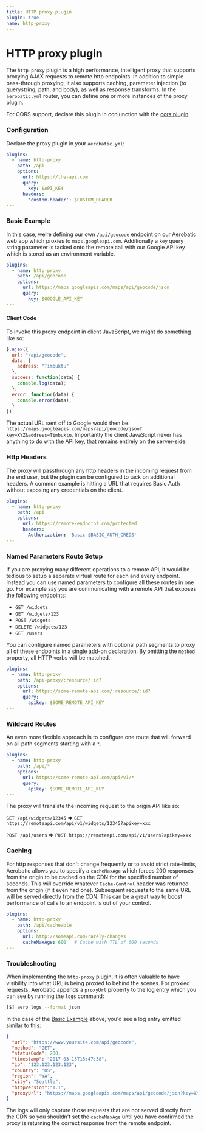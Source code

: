 ```yaml
---
title: HTTP proxy plugin
plugin: true
name: http-proxy
---
```


# HTTP proxy plugin

The `http-proxy` plugin is a high performance, intelligent proxy that supports proxying AJAX requests to remote http endpoints. In addition to simple pass-through proxying, it also supports caching, parameter injection (to querystring, path, and body), as well as response transforms. In the `aerobatic.yml` router, you can define one or more instances of the proxy plugin.

For CORS support, declare this plugin in conjunction with the [cors plugin](/docs/cors).

### Configuration

Declare the proxy plugin in your `aerobatic.yml`:

~~~yaml
plugins:
  - name: http-proxy
    path: /api
    options:
      url: https://the-api.com
      query:
        key: $API_KEY
      headers:
        'custom-header': $CUSTOM_HEADER
---
~~~

### Basic Example

In this case, we’re defining our own `/api/geocode` endpoint on our Aerobatic web app which proxies to `maps.googleapi.com`. Additionally a `key` query string parameter is tacked onto the remote call with our Google API key which is stored as an environment variable.

~~~yaml
plugins:
  - name: http-proxy
    path: /api/geocode
    options:
      url: https://maps.googleapis.com/maps/api/geocode/json
      query:
        key: $GOOGLE_API_KEY
---
~~~

#### Client Code

To invoke this proxy endpoint in client JavaScript, we might do something like so:

~~~js
$.ajax({
  url: "/api/geocode",
  data: {
    address: "Timbuktu"
  },
  success: function(data) {
    console.log(data);
  },
  error: function(data) {
    console.error(data);
  }
});
~~~

The actual URL sent off to Google would then be: `https://maps.googleapis.com/maps/api/geocode/json?key=XYZ&address=Timbuktu`. Importantly the client JavaScript never has anything to do with the API key, that remains entirely on the server-side.

### Http Headers

The proxy will passthrough any http headers in the incoming request from the end user, but the plugin can be configured to tack on additional headers. A common example is hitting a URL that requires Basic Auth without exposing any credentials on the client.

~~~yaml
plugins:
  - name: http-proxy
    path: /api
    options:
      url: https://remote-endpoint.com/protected
      headers:
        Authorization: 'Basic $BASIC_AUTH_CREDS'
---
~~~

### Named Parameters Route Setup

If you are proxying many different operations to a remote API, it would be tedious to setup a separate virtual route for each and every endpoint. Instead you can use named parameters to configure all these routes in one go. For example say you are communicating with a remote API that exposes the following endpoints:

* `GET /widgets`
* `GET /widgets/123`
* `POST /widgets`
* `DELETE /widgets/123`
* `GET /users`

You can configure named parameters with optional path segments to proxy all of these endpoints in a single add-on declaration. By omitting the `method` property, all HTTP verbs will be matched.:

~~~yaml
plugins:
  - name: http-proxy
    path: /api-proxy/:resource/:id?
    options:
      url: https://some-remote-api.com/:resource/:id?
      query:
        apikey: $SOME_REMOTE_API_KEY
---
~~~

### Wildcard Routes

An even more flexible approach is to configure one route that will forward on all path segments starting with a `*`.

~~~yaml
plugins:
  - name: http-proxy
    path: /api/*
    options:
      url: https://some-remote-api.com/api/v1/*
      query:
        apikey: $SOME_REMOTE_API_KEY
---
~~~

The proxy will translate the incoming request to the origin API like so:

`GET /api/widgets/12345` __=>__
`GET https://remoteapi.com/api/v1/widgets/12345?apikey=xxx`

`POST /api/users` __=>__ `POST https://remoteapi.com/api/v1/users?apikey=xxx`

### Caching

For http responses that don't change frequently or to avoid strict rate-limits, Aerobatic allows you to specify a `cacheMaxAge` which forces 200 responses from the origin to be cached on the CDN for the specified number of seconds. This will override whatever `Cache-Control` header was returned from the origin (if it even had one). Subsequent requests to the same URL will be served directly from the CDN. This can be a great way to boost performance of calls to an endpoint is out of your control.

~~~yaml
plugins:
  - name: http-proxy
    path: /api/cacheable
    options:
      url: http://someapi.com/rarely-changes
      cacheMaxAge: 600   # Cache with TTL of 600 seconds
---
~~~

### Troubleshooting

When implementing the `http-proxy` plugin, it is often valuable to have visibility into what URL is being proxied to behind the scenes. For proxied requests, Aerobatic appends a `proxyUrl` property to the log entry which you can see by running the `logs` command:

~~~sh
[$] aero logs --format json
~~~

In the case of the [Basic Example](#basic-example) above, you'd see a log entry emitted similar to this:

~~~json
{
  "url": "https://www.yoursite.com/api/geocode",
  "method": "GET",
  "statusCode": 200,
  "timestamp": "2017-03-13T15:47:38",
  "ip": "123.123.123.123",
  "country": "US",
  "region": "WA",
  "city": "Seattle",
  "httpVersion":"1.1",
  "proxyUrl": "https://maps.googleapis.com/maps/api/geocode/json?key=XYZ&address=Timbuktu"
}
~~~

The logs will only capture those requests that are not served directly from the CDN so you shouldn't set the `cacheMaxAge` until you have confirmed the proxy is returning the correct response from the remote endpoint.
